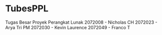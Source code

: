 # TubesPPL
Tugas Besar Proyek Perangkat Lunak
2072008 - Nicholas CH
2072023 - Arya Tri PM
2072030 - Kevin Laurence
2072049 - Franco T
